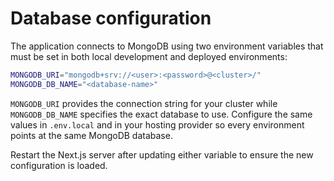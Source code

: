 # Database configuration

The application connects to MongoDB using two environment variables that must be
set in both local development and deployed environments:

```bash
MONGODB_URI="mongodb+srv://<user>:<password>@<cluster>/"
MONGODB_DB_NAME="<database-name>"
```

`MONGODB_URI` provides the connection string for your cluster while
`MONGODB_DB_NAME` specifies the exact database to use. Configure the same values
in `.env.local` and in your hosting provider so every environment points at the
same MongoDB database.

Restart the Next.js server after updating either variable to ensure the new
configuration is loaded.

